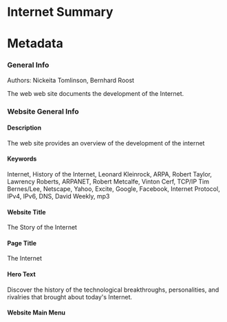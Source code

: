 # Internet Summary

# Metadata

### General Info

Authors: Nickeita Tomlinson, Bernhard Roost

The web web site documents the development of the Internet.

### Website General Info

#### Description

The web site provides an overview of the development of the internet

#### Keywords

Internet, History of the Internet, Leonard Kleinrock, ARPA, Robert Taylor, Lawrency Roberts, ARPANET, Robert Metcalfe, Vinton Cerf, TCP/IP
Tim Bernes/Lee, Netscape, Yahoo, Excite, Google, Facebook, Internet Protocol, IPv4, IPv6, DNS, David Weekly, mp3

#### Website Title

The Story of the Internet

#### Page Title

The Internet

#### Hero Text

Discover the history  of the technological breakthroughs, personalities, and rivalries that brought about today's Internet.

#### Website Main Menu














